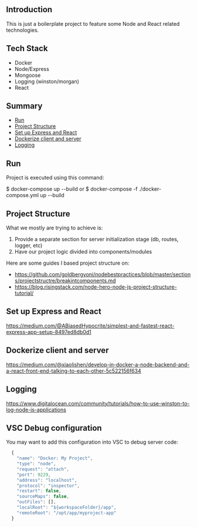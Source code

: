 

## Introduction
This is just a boilerplate project to feature some Node and React related technologies.

## Tech Stack
- Docker
- Node/Express
- Mongoose
- Logging (winston/morgan)
- React

## Summary

- [Run](#run)
- [Project Structure](#Project-Structure)
- [Set up Express and React](#Set-up-Express-and-React)
- [Dockerize client and server](#Dockerize-client-and-server)
- [Logging](#Logging)

## Run
Project is executed using this command:

$ docker-compose up --build
or
$ docker-compose -f ./docker-compose.yml up --build

## Project Structure
What we mostly are trying to achieve is:
1. Provide a separate section for server initialization stage (db, routes, logger, etc)
2. Have our project logic divided into components/modules

Here are some guides I based project structure on:

- https://github.com/goldbergyoni/nodebestpractices/blob/master/sections/projectstructre/breakintcomponents.md
- https://blog.risingstack.com/node-hero-node-js-project-structure-tutorial/

## Set up Express and React
https://medium.com/@ABiasedHypocrite/simplest-and-fastest-react-express-app-setup-8497ed8db0d1

## Dockerize client and server
https://medium.com/@xiaolishen/develop-in-docker-a-node-backend-and-a-react-front-end-talking-to-each-other-5c522156f634

## Logging
https://www.digitalocean.com/community/tutorials/how-to-use-winston-to-log-node-js-applications

## VSC Debug configuration
You may want to add this configuration into VSC to debug server code:

```` javascript
  {
    "name": "Docker: My Project",
    "type": "node",
    "request": "attach",
    "port": 9229,
    "address": "localhost",
    "protocol": "inspector",
    "restart": false,
    "sourceMaps": false,
    "outFiles": [],
    "localRoot": "${workspaceFolder}/app",
    "remoteRoot": "/opt/app/myproject-app"
  }
````
